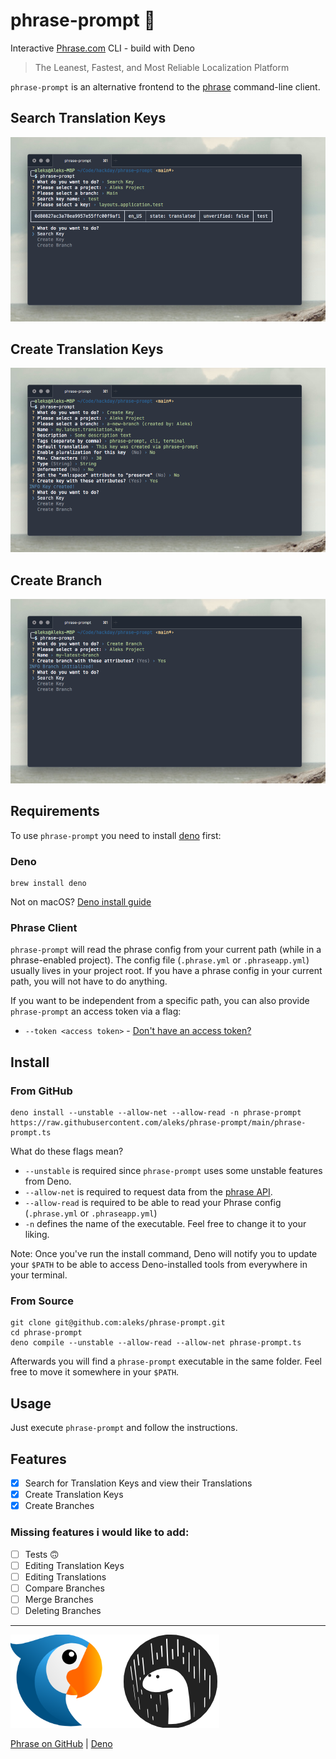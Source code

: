 # phrase-prompt 🦕
Interactive [Phrase.com](https://phrase.com) CLI - build with Deno

> The Leanest, Fastest, and Most Reliable Localization Platform

`phrase-prompt` is an alternative frontend to the [phrase](https://help.phrase.com/help/configuration) command-line client.

## Search Translation Keys
![search keys](https://raw.githubusercontent.com/aleks/phrase-prompt/main/readme/search.png)

## Create Translation Keys
![create keys](https://raw.githubusercontent.com/aleks/phrase-prompt/main/readme/create-key.png)

## Create Branch
![create keys](https://raw.githubusercontent.com/aleks/phrase-prompt/main/readme/create-branch.png)

## Requirements

To use `phrase-prompt` you need to install [deno](https://deno.land/) first:

### Deno

```
brew install deno
```
Not on macOS? [Deno install guide](https://deno.land/#installation)

### Phrase Client

`phrase-prompt` will read the phrase config from your current path (while in a phrase-enabled project). The config file (`.phrase.yml` or `.phraseapp.yml`) usually lives in your project root. If you have a phrase config in your current path, you will not have to do anything.

If you want to be independent from a specific path, you can also provide `phrase-prompt` an access token via a flag:
- `--token <access token>` - [Don't have an access token?](https://help.phrase.com/help/access-tokens)

## Install

### From GitHub
```
deno install --unstable --allow-net --allow-read -n phrase-prompt https://raw.githubusercontent.com/aleks/phrase-prompt/main/phrase-prompt.ts
```

What do these flags mean?
- `--unstable` is required since `phrase-prompt` uses some unstable features from Deno.
- `--allow-net` is required to request data from the [phrase API](https://developers.phrase.com/api/).
- `--allow-read` is required to be able to read your Phrase config (`.phrase.yml` or `.phraseapp.yml`)
- `-n` defines the name of the executable. Feel free to change it to your liking.

Note: Once you've run the install command, Deno will notify you to update your `$PATH` to be able to access Deno-installed tools from everywhere in your terminal.

### From Source
```
git clone git@github.com:aleks/phrase-prompt.git
cd phrase-prompt
deno compile --unstable --allow-read --allow-net phrase-prompt.ts
```
Afterwards you will find a `phrase-prompt` executable in the same folder. Feel free to move it somewhere in your `$PATH`.

## Usage

Just execute `phrase-prompt` and follow the instructions.

## Features

- [x] Search for Translation Keys and view their Translations
- [x] Create Translation Keys
- [x] Create Branches

### Missing features i would like to add:

- [ ] Tests 🙃
- [ ] Editing Translation Keys
- [ ] Editing Translations
- [ ] Compare Branches
- [ ] Merge Branches
- [ ] Deleting Branches

---

![phrase deno](https://raw.githubusercontent.com/aleks/phrase-prompt/main/readme/phrase-deno.png)

[Phrase on GitHub](https://github.com/phrase/) | [Deno](https://deno.land/)
